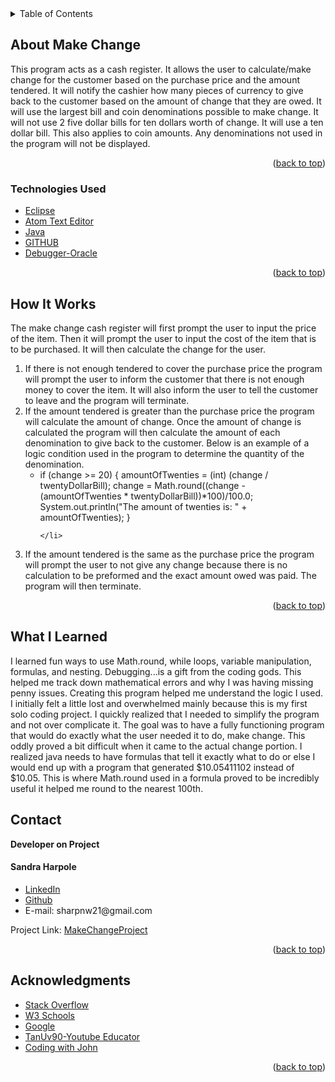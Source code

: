 

<!-- PROJECT LOGO -->

<!-- TABLE OF CONTENTS -->

<details>
  <summary>Table of Contents</summary>
  <ul>
    <li>
      <a href="#about-the-project">About Make Change</a>
  </ul>
      <ul>
        <li><a href="#technologies-used">Technologies Used</a></li>
      </ul>
    </li>
  <ul>
    <li><a href="#howitworks">How It Works</a></li>
  </ul>  
  <ul>
    <li><a href="#contact">Contact</a></li>
  </ul>

  <ul>
    <li><a href="#acknowledgments">Acknowledgments</a></li>
    </ul>

</details>

<!-- ABOUT THE PROJECT -->

## About Make Change


<p>
This program acts as a cash register. It allows the user to calculate/make change for the customer based on the purchase price and the amount tendered. It will notify the cashier how many pieces of currency to give back to the customer based on the amount of change that they are owed. It will use the largest bill and coin denominations possible to make change. It will not use 2 five dollar bills for ten dollars worth of change. It will use a ten dollar bill. This also applies to coin amounts. Any denominations not used in the program will not be displayed.  
 </p>

<!--[![Product Name Screen Shot][product-screenshot]](https://example.com) -->

<p align="right">(<a href="#top">back to top</a>)</p>

### Technologies Used

-   [Eclipse](https://spring.io/tools)
-   [Atom Text Editor](https://atom.io/)
-   [Java](https://www.java.com/en/)
-   [GITHUB](https://github.com)
-   [Debugger-Oracle](https://docs.oracle.com/javase/7/docs/technotes/tools/windows/jdb.html)  

<p align="right">(<a href="#top">back to top</a>)</p>

## How It Works



<p>
The make change cash register will first prompt the user to input the price of the item. Then it will prompt the user to input the cost of the item that is to be purchased. It will then calculate the change for the user.
</P>
<ol>

<li>
 If there is not enough tendered to cover the purchase price the program will prompt the user to inform the customer that there is not enough money to cover the item. It will also inform the user to tell the customer to leave and the program will terminate.
</li>

<li>
  If the amount tendered is greater than the purchase price the program will calculate the amount of change. Once the amount of change is calculated the program will then calculate the amount of each denomination to give back to the customer.
    Below is an example of a logic condition used in the program to determine the quantity of the denomination.
  <ul>
    <li>
    if (change >= 20) {           
					amountOfTwenties = (int) (change / twentyDollarBill);
					change = Math.round((change - (amountOfTwenties * twentyDollarBill))*100)/100.0;
					System.out.println("The amount of twenties is: " + amountOfTwenties);
				}

    </li>
  </ul>
</li>
<li>
 If the amount tendered is the same as the purchase price the program will prompt the user to not give any change because there is no calculation to be preformed and the exact amount owed was paid. The program will then terminate.
</li>

</ol>
<p align="right">(<a href="#top">back to top</a>)</p>

## What I Learned
<p>
I learned fun ways to use Math.round, while loops, variable manipulation, formulas, and nesting. Debugging...is a gift from the coding gods. This helped me track down mathematical errors and why I was having missing penny issues.
Creating this program helped me understand the logic I used. I initially felt a little lost and overwhelmed mainly because this is my first solo coding project. I quickly realized that I needed to simplify the program and not over complicate it. The goal was to have a fully functioning program that would do exactly what the user needed it to do, make change. This oddly proved a bit difficult when it came to the actual change portion. I realized java needs to have formulas that tell it exactly what to do or else I would end up with a program that generated $10.05411102 instead of $10.05. This is where Math.round used in a formula proved to be incredibly useful it helped me round to the nearest 100th.
</p>



## Contact

<strong>Developer on Project</strong>

<h4>Sandra Harpole</h4>
<ul>
<li>
<a href="https://www.linkedin.com/in/sandra-harpole/">
LinkedIn
</a>
</li>
<li><a href="https://github.com/SandraLeAnn">Github</a></li>
<li> E-mail: sharpnw21@gmail.com </li>
</ul>


Project Link: [MakeChangeProject](https://github.com/SandraLeAnn/MakeChangeProject)

<p align="right">(<a href="#top">back to top</a>)</p>

<!-- ACKNOWLEDGMENTS -->

## Acknowledgments


-   [Stack Overflow](https://stackoverflow.com/)
-   [W3 Schools](https://www.w3schools.com/)
-   [Google](https://www.google.com/)
-   [TanUv90-Youtube Educator](https://www.youtube.com/watch?v=nLDWeTz3Zgc&t=65s/)
-   [Coding with John](https://www.youtube.com/watch?v=aqcJsKdjjvU)
<p align="right">(<a href="#top">back to top</a>)</p>
